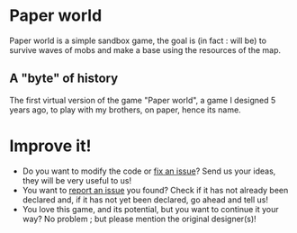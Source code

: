 # Paper world
Paper world is a simple sandbox game, the goal is (in fact : will be) to survive waves of mobs and make a base using the resources of the map.
## A "byte" of history
The first virtual version of the game "Paper world", a game I designed 5 years ago, to play with my brothers, on paper, hence its name.

# Improve it!
- Do you want to modify the code or [fix an issue](https://github.com/WV-Lab/Paper-world/issues)? Send us your ideas, they will be very useful to us!
- You want to [report an issue](https://github.com/WV-Lab/Paper-world/issues) you found? Check if it has not already been declared and, if it has not yet been declared, go ahead and tell us!
- You love this game, and its potential, but you want to continue it your way? No problem ; but please mention the original designer(s)!
